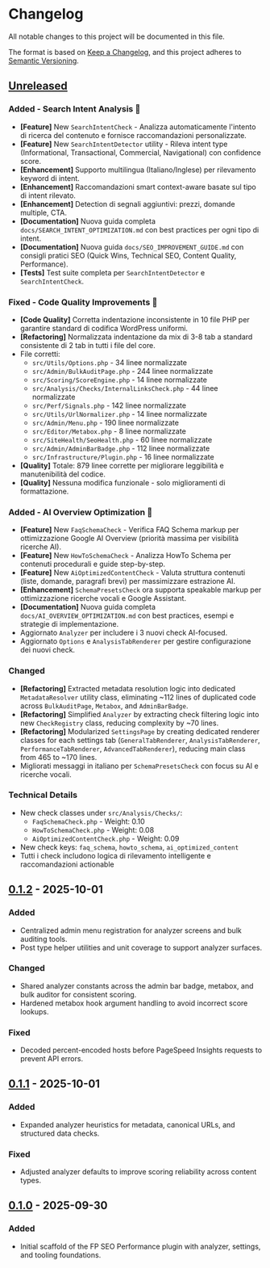 # Changelog
All notable changes to this project will be documented in this file.

The format is based on [Keep a Changelog](https://keepachangelog.com/en/1.1.0/), and this project adheres to [Semantic Versioning](https://semver.org/spec/v2.0.0.html).

## [Unreleased]

### Added - Search Intent Analysis 🎯
- **[Feature]** New `SearchIntentCheck` - Analizza automaticamente l'intento di ricerca del contenuto e fornisce raccomandazioni personalizzate.
- **[Feature]** New `SearchIntentDetector` utility - Rileva intent type (Informational, Transactional, Commercial, Navigational) con confidence score.
- **[Enhancement]** Supporto multilingua (Italiano/Inglese) per rilevamento keyword di intent.
- **[Enhancement]** Raccomandazioni smart context-aware basate sul tipo di intent rilevato.
- **[Enhancement]** Detection di segnali aggiuntivi: prezzi, domande multiple, CTA.
- **[Documentation]** Nuova guida completa `docs/SEARCH_INTENT_OPTIMIZATION.md` con best practices per ogni tipo di intent.
- **[Documentation]** Nuova guida `docs/SEO_IMPROVEMENT_GUIDE.md` con consigli pratici SEO (Quick Wins, Technical SEO, Content Quality, Performance).
- **[Tests]** Test suite completa per `SearchIntentDetector` e `SearchIntentCheck`.

### Fixed - Code Quality Improvements 🔧
- **[Code Quality]** Corretta indentazione inconsistente in 10 file PHP per garantire standard di codifica WordPress uniformi.
- **[Refactoring]** Normalizzata indentazione da mix di 3-8 tab a standard consistente di 2 tab in tutti i file del core.
- File corretti:
  - `src/Utils/Options.php` - 34 linee normalizzate
  - `src/Admin/BulkAuditPage.php` - 244 linee normalizzate
  - `src/Scoring/ScoreEngine.php` - 14 linee normalizzate
  - `src/Analysis/Checks/InternalLinksCheck.php` - 44 linee normalizzate
  - `src/Perf/Signals.php` - 142 linee normalizzate
  - `src/Utils/UrlNormalizer.php` - 14 linee normalizzate
  - `src/Admin/Menu.php` - 190 linee normalizzate
  - `src/Editor/Metabox.php` - 8 linee normalizzate
  - `src/SiteHealth/SeoHealth.php` - 60 linee normalizzate
  - `src/Admin/AdminBarBadge.php` - 112 linee normalizzate
  - `src/Infrastructure/Plugin.php` - 16 linee normalizzate
- **[Quality]** Totale: 879 linee corrette per migliorare leggibilità e manutenibilità del codice.
- **[Quality]** Nessuna modifica funzionale - solo miglioramenti di formattazione.

### Added - AI Overview Optimization 🤖
- **[Feature]** New `FaqSchemaCheck` - Verifica FAQ Schema markup per ottimizzazione Google AI Overview (priorità massima per visibilità ricerche AI).
- **[Feature]** New `HowToSchemaCheck` - Analizza HowTo Schema per contenuti procedurali e guide step-by-step.
- **[Feature]** New `AiOptimizedContentCheck` - Valuta struttura contenuti (liste, domande, paragrafi brevi) per massimizzare estrazione AI.
- **[Enhancement]** `SchemaPresetsCheck` ora supporta speakable markup per ottimizzazione ricerche vocali e Google Assistant.
- **[Documentation]** Nuova guida completa `docs/AI_OVERVIEW_OPTIMIZATION.md` con best practices, esempi e strategie di implementazione.
- Aggiornato `Analyzer` per includere i 3 nuovi check AI-focused.
- Aggiornato `Options` e `AnalysisTabRenderer` per gestire configurazione dei nuovi check.

### Changed
- **[Refactoring]** Extracted metadata resolution logic into dedicated `MetadataResolver` utility class, eliminating ~112 lines of duplicated code across `BulkAuditPage`, `Metabox`, and `AdminBarBadge`.
- **[Refactoring]** Simplified `Analyzer` by extracting check filtering logic into new `CheckRegistry` class, reducing complexity by ~70 lines.
- **[Refactoring]** Modularized `SettingsPage` by creating dedicated renderer classes for each settings tab (`GeneralTabRenderer`, `AnalysisTabRenderer`, `PerformanceTabRenderer`, `AdvancedTabRenderer`), reducing main class from 465 to ~170 lines.
- Migliorati messaggi in italiano per `SchemaPresetsCheck` con focus su AI e ricerche vocali.

### Technical Details
- New check classes under `src/Analysis/Checks/`:
  - `FaqSchemaCheck.php` - Weight: 0.10
  - `HowToSchemaCheck.php` - Weight: 0.08
  - `AiOptimizedContentCheck.php` - Weight: 0.09
- New check keys: `faq_schema`, `howto_schema`, `ai_optimized_content`
- Tutti i check includono logica di rilevamento intelligente e raccomandazioni actionable

## [0.1.2] - 2025-10-01
### Added
- Centralized admin menu registration for analyzer screens and bulk auditing tools.
- Post type helper utilities and unit coverage to support analyzer surfaces.

### Changed
- Shared analyzer constants across the admin bar badge, metabox, and bulk auditor for consistent scoring.
- Hardened metabox hook argument handling to avoid incorrect score lookups.

### Fixed
- Decoded percent-encoded hosts before PageSpeed Insights requests to prevent API errors.

## [0.1.1] - 2025-10-01
### Added
- Expanded analyzer heuristics for metadata, canonical URLs, and structured data checks.

### Fixed
- Adjusted analyzer defaults to improve scoring reliability across content types.

## [0.1.0] - 2025-09-30
### Added
- Initial scaffold of the FP SEO Performance plugin with analyzer, settings, and tooling foundations.

[Unreleased]: https://github.com/franpass87/FP-SEO-Manager/compare/v0.1.2...HEAD
[0.1.2]: https://github.com/franpass87/FP-SEO-Manager/compare/v0.1.1...v0.1.2
[0.1.1]: https://github.com/franpass87/FP-SEO-Manager/compare/v0.1.0...v0.1.1
[0.1.0]: https://github.com/franpass87/FP-SEO-Manager/releases/tag/v0.1.0
